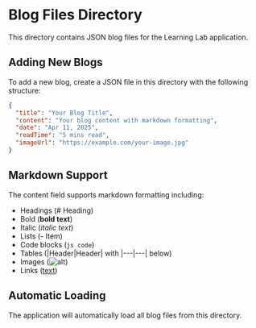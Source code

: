 
# Blog Files Directory

This directory contains JSON blog files for the Learning Lab application.

## Adding New Blogs

To add a new blog, create a JSON file in this directory with the following structure:

```json
{
  "title": "Your Blog Title",
  "content": "Your blog content with markdown formatting",
  "date": "Apr 11, 2025",
  "readTime": "5 mins read",
  "imageUrl": "https://example.com/your-image.jpg"
}
```

## Markdown Support

The content field supports markdown formatting including:
- Headings (# Heading)
- Bold (**bold text**)
- Italic (*italic text*)
- Lists (- Item)
- Code blocks (```js code```)
- Tables (|Header|Header| with |---|---| below)
- Images (![alt](url))
- Links ([text](url))

## Automatic Loading

The application will automatically load all blog files from this directory.

